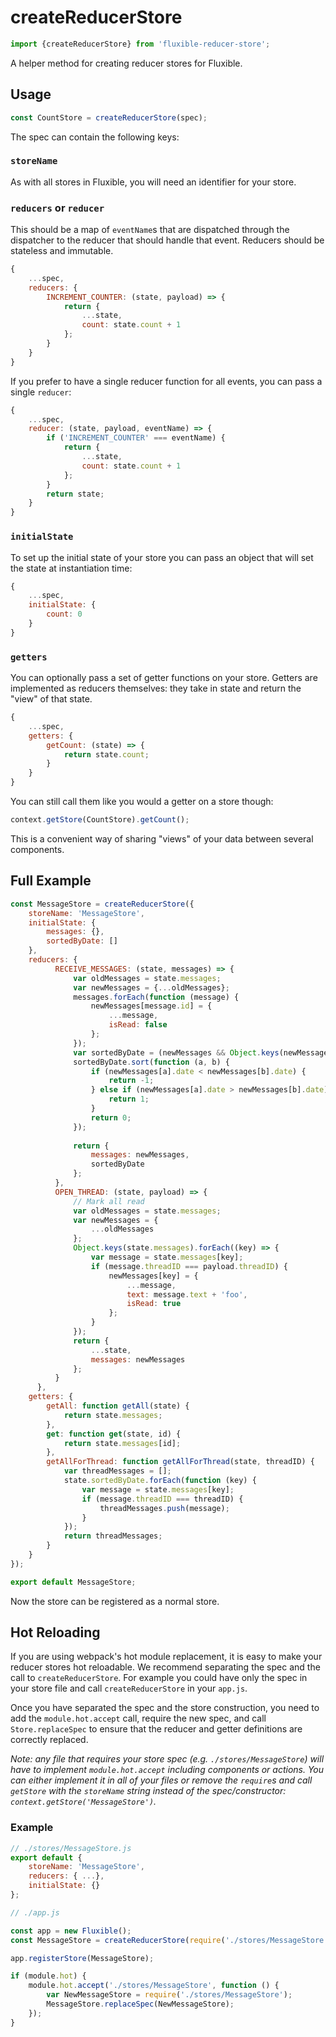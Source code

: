 # createReducerStore

```js
import {createReducerStore} from 'fluxible-reducer-store';
```

A helper method for creating reducer stores for Fluxible. 

## Usage

```js
const CountStore = createReducerStore(spec);
```

The spec can contain the following keys:

### `storeName`

As with all stores in Fluxible, you will need an identifier for your store.

### `reducers` or `reducer`

This should be a map of `eventName`s that are dispatched through the dispatcher
to the reducer that should handle that event. Reducers should be stateless and 
immutable.

```js
{
    ...spec,
    reducers: {
        INCREMENT_COUNTER: (state, payload) => {
            return {
                ...state,
                count: state.count + 1
            };
        }
    }
}
```

If you prefer to have a single reducer function for all events, you can pass
a single `reducer`:

```js
{
    ...spec,
    reducer: (state, payload, eventName) => {
        if ('INCREMENT_COUNTER' === eventName) {
            return {
                ...state,
                count: state.count + 1
            };
        }
        return state;
    }
}
```

### `initialState`

To set up the initial state of your store you can pass an object that will
set the state at instantiation time:

```js
{
    ...spec,
    initialState: {
        count: 0
    }
}
```

### `getters`

You can optionally pass a set of getter functions on your store. Getters are 
implemented as reducers themselves: they take in state and return the "view" 
of that state.

```js
{
    ...spec,
    getters: {
        getCount: (state) => {
            return state.count;
        }
    }
}
```

You can still call them like you would a getter on a store though:

```js
context.getStore(CountStore).getCount();
```

This is a convenient way of sharing "views" of your data between several 
components.

## Full Example

```js
const MessageStore = createReducerStore({
    storeName: 'MessageStore',
    initialState: {
        messages: {},
        sortedByDate: []
    },
    reducers: {
          RECEIVE_MESSAGES: (state, messages) => {
              var oldMessages = state.messages;
              var newMessages = {...oldMessages};
              messages.forEach(function (message) {
                  newMessages[message.id] = {
                      ...message,
                      isRead: false
                  };
              });
              var sortedByDate = (newMessages && Object.keys(newMessages)) || [];
              sortedByDate.sort(function (a, b) {
                  if (newMessages[a].date < newMessages[b].date) {
                      return -1;
                  } else if (newMessages[a].date > newMessages[b].date) {
                      return 1;
                  }
                  return 0;
              });
      
              return {
                  messages: newMessages,
                  sortedByDate
              };
          },
          OPEN_THREAD: (state, payload) => {
              // Mark all read
              var oldMessages = state.messages;
              var newMessages = {
                  ...oldMessages
              };
              Object.keys(state.messages).forEach((key) => {
                  var message = state.messages[key];
                  if (message.threadID === payload.threadID) {
                      newMessages[key] = {
                          ...message,
                          text: message.text + 'foo',
                          isRead: true
                      };
                  }
              });
              return {
                  ...state,
                  messages: newMessages
              };
          }
      },
    getters: {
        getAll: function getAll(state) {
            return state.messages;
        },
        get: function get(state, id) {
            return state.messages[id];
        },
        getAllForThread: function getAllForThread(state, threadID) {
            var threadMessages = [];
            state.sortedByDate.forEach(function (key) {
                var message = state.messages[key];
                if (message.threadID === threadID) {
                    threadMessages.push(message);
                }
            });
            return threadMessages;
        }
    }
});

export default MessageStore;
```

Now the store can be registered as a normal store.

## Hot Reloading

If you are using webpack's hot module replacement, it is easy to make your 
reducer stores hot reloadable. We recommend separating the spec and the call
to `createReducerStore`. For example you could have only the spec in your
store file and call `createReducerStore` in your `app.js`.

Once you have separated the spec and the store construction, you need to add
the `module.hot.accept` call, require the new spec, and call `Store.replaceSpec`
to ensure that the reducer and getter definitions are correctly replaced.

_Note: any file that requires your store spec 
(e.g. `./stores/MessageStore`) will have to implement `module.hot.accept`
including components or actions. You can either implement it in all of your
files or remove the `require`s and call `getStore` with the `storeName` string
instead of the spec/constructor: `context.getStore('MessageStore')`._

### Example

```js
// ./stores/MessageStore.js
export default {
    storeName: 'MessageStore',
    reducers: { ...},
    initialState: {}
};
```

```js
// ./app.js

const app = new Fluxible();
const MessageStore = createReducerStore(require('./stores/MessageStore'));

app.registerStore(MessageStore);

if (module.hot) {
    module.hot.accept('./stores/MessageStore', function () {
        var NewMessageStore = require('./stores/MessageStore');
        MessageStore.replaceSpec(NewMessageStore);
    });
}
```
